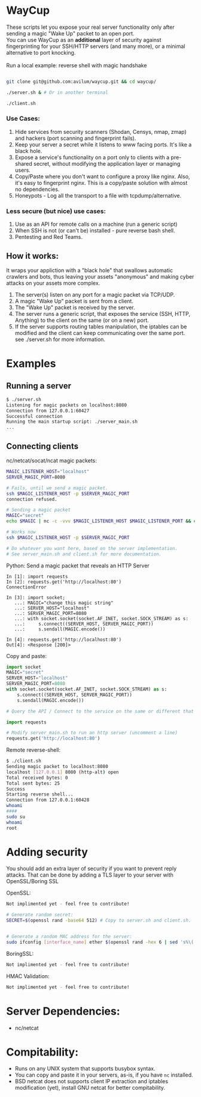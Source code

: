 # WayCup
These scripts let you expose your real server functionality only after sending a magic "Wake Up" packet to an open port.<br>
You can use WayCup as an <b>additional</b> layer of security against fingerprinting for your SSH/HTTP servers (and many more), or a minimal alternative to port knocking.<br><br>
Run a local example: reverse shell with magic handshake<br>
```bash

git clone git@github.com:avilum/waycup.git && cd waycup/

./server.sh & # Or in another terminal

./client.sh

```
### Use Cases:
1. Hide services from security scanners (Shodan, Censys, nmap, zmap) and hackers (port scanning and fingerprint fails).
2. Keep your server a secret while it listens to www facing ports. It's like a black hole.
2. Expose a service's functionality on a port only to clients with a pre-shared secret, without modifying the application layer or managing users.
4. Copy/Paste where you don't want to configure a proxy like nginx. Also, it's easy to fingerprint nginx. This is a copy/paste solution with almost no dependencies.
5. Honeypots - Log all the transport to a file with tcpdump/alternative.

### Less secure (but nice) use cases:
1. Use as an API for remote calls on a machine (run a generic script)
2. When SSH is not (or can't be) installed - pure reverse bash shell.
3. Pentesting and Red Teams.

## How it works:
It wraps your appliction with a "black hole" that swallows automatic crawlers and bots, thus leaving your assets "anonymous" and making cyber attacks on your assets more complex.
<br>
1. The server(s) listen on any port for a magic packet via TCP/UDP. 
2. A magic "Wake Up" packet is sent from a client.
3. The "Wake Up" packet is received by the server.
3. The server runs a generic script, that exposes the service (SSH, HTTP, Anything) to the client on the same (or on a new) port.
4. If the server supports routing tables manipulation, the iptables can be modified and the client can keep communicating over the same port. see ./server.sh for more information.

# Examples

## Running a server 
```bash
$ ./server.sh
Listening for magic packets on localhost:8080
Connection from 127.0.0.1:60427
Successful connection
Running the main startup script: ./server_main.sh
...
```

## Connecting clients
nc/netcat/socat/ncat magic packets:
```bash
MAGIC_LISTENER_HOST="localhost"
SERVER_MAGIC_PORT=8080

# Fails, until we send a magic packet.
ssh $MAGIC_LISTENER_HOST -p $SERVER_MAGIC_PORT 
connection refused.

# Sending a magic packet
MAGIC="secret"
echo $MAGIC | nc -c -vvv $MAGIC_LISTENER_HOST $MAGIC_LISTENER_PORT && echo "Success"

# Works now
ssh $MAGIC_LISTENER_HOST -p $SERVER_MAGIC_PORT 

# Do whatever you want here, based on the server implementation.
# See server_main.sh and client.sh for more documentation.
```

Python: Send a magic packet that reveals an HTTP Server
```text
In [1]: import requests
In [2]: requests.get('http://localhost:80')
ConnectionError

In [3]: import socket;
   ...: MAGIC="change this magic string"
   ...: SERVER_HOST="localhost"
   ...: SERVER_MAGIC_PORT=8080
   ...: with socket.socket(socket.AF_INET, socket.SOCK_STREAM) as s:
   ...:     s.connect((SERVER_HOST, SERVER_MAGIC_PORT))
   ...:     s.sendall(MAGIC.encode())

In [4]: requests.get('http://localhost:80')
Out[4]: <Response [200]>
```
Copy and paste:
```python
import socket
MAGIC="secret"
SERVER_HOST="localhost"
SERVER_MAGIC_PORT=8080
with socket.socket(socket.AF_INET, socket.SOCK_STREAM) as s:
    s.connect((SERVER_HOST, SERVER_MAGIC_PORT))
    s.sendall(MAGIC.encode())

# Query the API / Connect to the service on the same or different that just opened for you

import requests

# Modify server_main.sh to run an http server (uncomment a line)
requests.get('http://localhost:80') 
```

Remote reverse-shell:
```bash
$ ./client.sh
Sending magic packet to localhost:8080
localhost [127.0.0.1] 8080 (http-alt) open
Total received bytes: 0
Total sent bytes: 25
Success
Starting reverse shell...
Connection from 127.0.0.1:60428
whoami
####
sudo su
whoami
root
```

# Adding security
You should add an extra layer of security if you want to prevent reply attacks. That can be done by adding a TLS layer to your server with OpenSSL/Boring SSL

OpenSSL:
```bash
Not implimented yet - feel free to contribute!

# Generate random secret:
SECRET=$(openssl rand -base64 512) # Copy to server.sh and client.sh.


# Generate a random MAC address for the server:
sudo ifconfig [interface_name] ether $(openssl rand -hex 6 | sed 's%\(..\)%\1:%g; s%.$%%')
```

BoringSSL:
```bash
Not implimented yet - feel free to contribute!
```

HMAC Validation:
```bash
Not implimented yet - feel free to contribute!
```

# Server Dependencies:
* nc/netcat

# Compitability:
* Runs on any UNIX system that supports busybox syntax.
* You can copy and paste it in your servers, as-is, if you have <code>nc</code> installed.
* BSD netcat does not supports client IP extraction and iptables modification (yet), install GNU netcat for better compitability.

